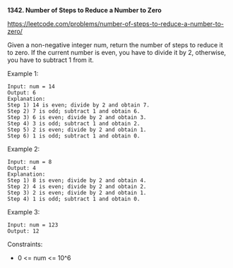 **1342. Number of Steps to Reduce a Number to Zero**

https://leetcode.com/problems/number-of-steps-to-reduce-a-number-to-zero/

Given a non-negative integer num, return the number of steps to reduce it to zero. If the current number is even, you have to divide it by 2, otherwise, you have to subtract 1 from it.

 

Example 1:

    Input: num = 14
    Output: 6
    Explanation: 
    Step 1) 14 is even; divide by 2 and obtain 7. 
    Step 2) 7 is odd; subtract 1 and obtain 6.
    Step 3) 6 is even; divide by 2 and obtain 3. 
    Step 4) 3 is odd; subtract 1 and obtain 2. 
    Step 5) 2 is even; divide by 2 and obtain 1. 
    Step 6) 1 is odd; subtract 1 and obtain 0.
Example 2:

    Input: num = 8
    Output: 4
    Explanation: 
    Step 1) 8 is even; divide by 2 and obtain 4. 
    Step 2) 4 is even; divide by 2 and obtain 2. 
    Step 3) 2 is even; divide by 2 and obtain 1. 
    Step 4) 1 is odd; subtract 1 and obtain 0.
Example 3:

    Input: num = 123
    Output: 12
 

Constraints:

- 0 <= num <= 10^6